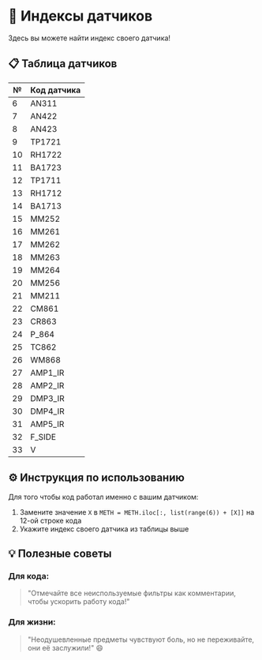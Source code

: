 # 🚀 Индексы датчиков

Здесь вы можете найти индекс своего датчика!

## 📋 Таблица датчиков

| №  | Код датчика |
|----|-------------|
| 6  | AN311       |
| 7  | AN422       |
| 8  | AN423       |
| 9  | TP1721      |
| 10 | RH1722      |
| 11 | BA1723      |
| 12 | TP1711      |
| 13 | RH1712      |
| 14 | BA1713      |
| 15 | MM252       |
| 16 | MM261       |
| 17 | MM262       |
| 18 | MM263       |
| 19 | MM264       |
| 20 | MM256       |
| 21 | MM211       |
| 22 | CM861       |
| 23 | CR863       |
| 24 | P_864       |
| 25 | TC862       |
| 26 | WM868       |
| 27 | AMP1_IR     |
| 28 | AMP2_IR     |
| 29 | DMP3_IR     |
| 30 | DMP4_IR     |
| 31 | AMP5_IR     |
| 32 | F_SIDE      |
| 33 | V           |

## ⚙️ Инструкция по использованию

Для того чтобы код работал именно с вашим датчиком:
1. Замените значение `X` в `METH = METH.iloc[:, list(range(6)) + [X]]` на 12-ой строке кода 
2. Укажите индекс своего датчика из таблицы выше

## 💡 Полезные советы

### Для кода:
> "Отмечайте все неиспользуемые фильтры как комментарии, чтобы ускорить работу кода!"

### Для жизни:
> "Неодушевленные предметы чувствуют боль, но не переживайте, они её заслужили!" 😄
